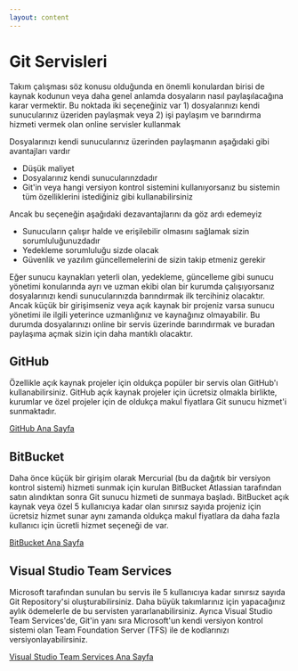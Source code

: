 ```yaml
---
layout: content
---
```


# Git Servisleri

Takım çalışması söz konusu olduğunda en önemli konulardan birisi de kaynak kodunun veya daha genel anlamda dosyaların nasıl paylaşılacağına karar vermektir. Bu noktada iki seçeneğiniz var 1\) dosyalarınızı kendi sunucularınız üzeriden paylaşmak veya 2\) işi paylaşım ve barındırma hizmeti vermek olan online servisler kullanmak

Dosyalarınızı kendi sunucularınız üzerinden paylaşmanın aşağıdaki gibi avantajları vardır

* Düşük maliyet
* Dosyalarınız kendi sunucularınzdadır
* Git'in veya hangi versiyon kontrol sistemini kullanıyorsanız bu sistemin tüm özelliklerini istediğiniz gibi kullanabilirsiniz

Ancak bu seçeneğin aşağıdaki dezavantajlarını da göz ardı edemeyiz

* Sunucuların çalışır halde ve erişilebilir olmasını sağlamak sizin sorumluluğunuzdadır
* Yedekleme sorumluluğu sizde olacak
* Güvenlik ve yazılım güncellemelerini de sizin takip etmeniz gerekir

Eğer sunucu kaynakları yeterli olan, yedekleme, güncelleme gibi sunucu yönetimi konularında ayrı ve uzman ekibi olan bir kurumda çalışıyorsanız dosyalarınızı kendi sunucularınızda barındırmak ilk tercihiniz olacaktır. Ancak küçük bir girişimseniz veya açık kaynak bir projeniz varsa sunucu yönetimi ile ilgili yeterince uzmanlığınız ve kaynağınız olmayabilir. Bu durumda dosyalarınızı online bir servis üzerinde barındırmak ve buradan paylaşıma açmak sizin için daha mantıklı olacaktır.

## GitHub

Özellikle açık kaynak projeler için oldukça popüler bir servis olan GitHub'ı kullanabilirsiniz. GitHub açık kaynak projeler için ücretsiz olmakla birlikte, kurumlar ve özel projeler için de oldukça makul fiyatlara Git sunucu hizmet'i sunmaktadır.

[GitHub Ana Sayfa](https://github.com/)

## BitBucket

Daha önce küçük bir girişim olarak Mercurial \(bu da dağıtık bir versiyon kontrol sistemi\) hizmeti sunmak için kurulan BitBucket Atlassian tarafından satın alındıktan sonra Git sunucu hizmeti de sunmaya başladı. BitBucket açık kaynak veya özel 5 kullanıcıya kadar olan sınırsız sayıda projeniz için ücretsiz hizmet sunar aynı zamanda oldukça makul fiyatlara da daha fazla kullanıcı için ücretli hizmet seçeneği de var.

[BitBucket Ana Sayfa](https://bitbucket.org/)

## Visual Studio Team Services

Microsoft tarafından sunulan bu servis ile 5 kullanıcıya kadar sınırsız sayıda Git Repository'si oluşturabilirsiniz. Daha büyük takımlarınız için yapacağınız aylık ödemelerle de bu servisten yararlanabilirsiniz. Ayrıca Visual Studio Team Services'de, Git'in yanı sıra Microsoft'un kendi versiyon kontrol sistemi olan Team Foundation Server \(TFS\) ile de kodlarınızı versiyonlayabilirsiniz.

[Visual Studio Team Services Ana Sayfa](https://www.visualstudio.com/team-services/)
